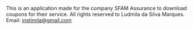 This is an application made for the company SFAM Assurance to download coupons for their service. All rights reserved to Ludmila da Silva Marques. Email: instimila@gmail.com